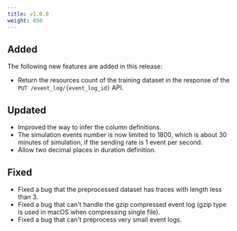```yaml
---
title: v1.0.0
weight: 850
---
```


## Added

The following new features are added in this release:

- Return the resources count of the training dataset in the response of the `PUT /event_log/{event_log_id}` API.


## Updated

- Improved the way to infer the column definitions.
- The simulation events number is now limited to 1800, which is about 30 minutes of simulation, if the sending rate is 1 event per second.
- Allow two decimal places in duration definition.

## Fixed

- Fixed a bug that the preprocessed dataset has traces with length less than 3.
- Fixed a bug that can't handle the gzip compressed event log (gzip type is used in macOS when compressing single file).
- Fixed a bug that can't preprocess very small event logs.
